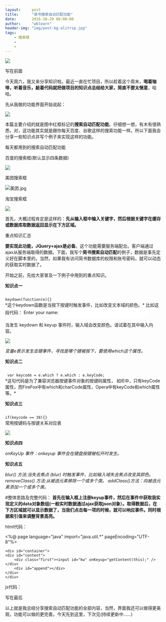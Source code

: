 ```yaml
---
layout:     post
title:      "简书搜索自动匹配功能"
date:       2016-10-29 00:00:00
author:     "wblearn"
header-img: "img/post-bg-alitrip.jpg"
tags:
    - 搜素框
    - 
    - 
---
```


![](http://upload-images.jianshu.io/upload_images/2556999-d5f8ac8600b233a9.gif?imageMogr2/auto-orient/strip)

写在前面

今天周六，我又来分享知识啦。最近一直在忙项目，所以趁着这个周末，**喝着咖啡，听着音乐，敲着代码就把做项目的知识点总结给大家，简直不要太惬意**，哈哈。

先从我做的功能界面开始说起：



![](http://upload-images.jianshu.io/upload_images/2556999-00bbbdcdd7beb103.jpg?imageMogr2/auto-orient/strip%7CimageView2/2/w/1240)

本篇主要介绍的就是图中红框标记的**搜索自动匹配功能**。仔细想一想，有木有很熟悉，对，这功能其实就是跟你每天百度、谷歌这样的搜索功能一样。所以下面我会分享一些知识点并写个例子来实现这样的功能。

每天都用到的搜索自动匹配功能

百度的搜索框(默认显示四条数据)

![](http://upload-images.jianshu.io/upload_images/2556999-b2d81b364dd53c58.jpg?imageMogr2/auto-orient/strip%7CimageView2/2/w/1240)

美团搜索框

![美团.jpg](http://upload-images.jianshu.io/upload_images/2556999-603bde9f9d0a632a.jpg?imageMogr2/auto-orient/strip%7CimageView2/2/w/1240)

淘宝搜索框

![](http://upload-images.jianshu.io/upload_images/2556999-07465fefe6446770.jpg?imageMogr2/auto-orient/strip%7CimageView2/2/w/1240)

首先，大概过程肯定是这样的：**先从输入框中输入关键字，然后根据关键字在缓存或数据库取数据返回显示在下方区域。**

重点知识汇总

**要实现此功能，JQuery+ajax是必备**。这个功能需要服务端配合。客户端通过ajax从服务端取得的数据。下面，我写个**简书搜索自动匹配**的例子，数据是事先定义好在脚本里的，当然，如果我有访问简书数据库的权限和账号密码，就可以动态的获取实时数据了。

开始之前，先给大家普及一下例子中用到的重点知识。

**知识点一**

<code>
keydown(function(e){}
</code>
*这个keydown函数是当按下按键时触发事件，比如改变文本域的颜色。*
比如这段代码：

<html>

<head>
<script type="text/javascript" src="/jquery/jquery.js"></script>
<script type="text/javascript">
$(document).ready(function(){
  $("input").keydown(function(){
    $("input").css("background-color","#FFFFCC");
  });
  $("input").keyup(function(){
    $("input").css("background-color","#D6D6FF");
  });
});
</script>
</head>

<body>
Enter your name: <input type="text" />

<p>当发生 keydown 和 keyup 事件时，输入域会改变颜色。请试着在其中输入内容。</p>

</body>
</html>

![](http://upload-images.jianshu.io/upload_images/2556999-dacb3a94db66e194.gif?imageMogr2/auto-orient/strip)

*变量e表示发生击键事件，寻找是哪个键被按下，要使用which这个属性。*

**知识点二**

<code>
 var keycode = e.which ? e.which : e.keyCode;
</code>
*这句代码是为了兼容浏览器按键事件对象的按键码属性， 如IE中，只有keyCode属性，而FireFox中有which和charCode属性，Opera中有keyCode和which属性等。*

**知识点三**

<code>
if(keycode == 38){}
</code>
常用按键码与按键关系对应表

![](http://upload-images.jianshu.io/upload_images/2556999-27f4800ca42ef14c.png?imageMogr2/auto-orient/strip%7CimageView2/2/w/1240)

**知识点四**

*onKeyUp 事件：onkeyup 事件会在键盘按键被松开时发生。*

**知识点五**

*blur() 方法:当失去焦点 (blur) 时触发事件，比如输入域失去焦点改变其颜色。
removeClass() 方法:从被选元素移除一个或多个类。
addClass()方法：向被选元素添加一个或多个类。*

#整体思路及完整代码：
**首先在输入框上注册keyup事件，然后在事件中获取我实现定义的data对象数组(一般实时数据通过ajax获取json对象）。取得数据后，在下方区域就可以显示数据了，当我们点击每一项的时候，就可以响应事件。同时根据索引值来调整背景高亮。**

html代码：

<%@ page language="java" import="java.util.*" pageEncoding="UTF-8"%>

<!DOCTYPE HTML PUBLIC "-//W3C//DTD HTML 4.01 Transitional//EN" "http://www.w3.org/TR/html4/loose.dtd">
<html>
 <head>
  <title>简书自动搜索功能例子</title>
  <meta name="Author" content="wblearn">
  <meta name="Keywords" content="http://www.jianshu.com/users/48599dc7ef1b/latest_articles">
  <meta name="Description" content="简书自动搜索功能例子">
  <meta http-equiv="content-type" content="text/html; charset=UTF-8" />
  <link rel="stylesheet" media="all" href="http://cdn-qn0.jianshu.io/assets/base-00828532d00225531ad20ff45bf311ea.css">
  <link rel="stylesheet" media="all" href="http://cdn-qn0.jianshu.io/assets/reading-note-31f4bce318acdaac0a693701a57737e3.css">
  <link rel="stylesheet" media="all" href="http://cdn-qn0.jianshu.io/assets/base-read-mode-5f4051bc94fc595e8bc00821aae6c3e1.css">
  <script type="text/javascript" src="http://code.jquery.com/jquery-1.8.3.js"></script>
  <script src="http://cdn-qn0.jianshu.io/assets/modernizr-613ea63b5aa2f0e2a1946e9c28c8eedb.js"></script>
  <style type="text/css">
    #container{
        position:absolute;
        left:50%;
        top: 40%;
    }
    #content{
        float:left;
        position:relative;
        right:50%;
    }
    input{
        border:0;
        width:288px;
        height:30px;
        font-size:16px;
        padding:0 5px;
        line-height:30px;
    }
    .item{
        padding:3px 5px;
        cursor:pointer;
    }
    .addbg{
        background:#87A900;
    }
    .first{
        border:solid #87A900 2px;
        width:300px;
    }
    #append{
        border:solid #87A900 2px;
        border-top:0;
        display:none;
    }

img {
    max-width: 100%;
    width: 40px;
    height: 40px;
    vertical-align: middle;
    border: 0;
    -ms-interpolation-mode: bicubic;
}

font{
	margin-left: 20px;
    margin: 10px 0;
    font-family: inherit;
    font-weight: bold;
    line-height: 20px;
    color: inherit;
    text-rendering: optimizelegibility;
}
  </style>
 </head>
 <body>

    <div id="container">
    <div id="content">
        <div class="first"><input id="kw" onKeyup="getContent(this);" /></div>
        <div id="append"></div>
    </div>
    </div>

 </body>
</html>

js代码：



<script type="text/javascript">
var data = [
	"![](http://upload-images.jianshu.io/upload_images/2556999-22446bcad2b99d1b.jpg?imageMogr2/auto-orient/strip%7CimageView2/2/w/1240)"+"  <font>简书IT·互联网专题</font>",
    "![](http://upload-images.jianshu.io/upload_images/2556999-353d731adf3d34b5?imageMogr2/auto-orient/strip%7CimageView2/2/w/1240)"+"  <font>简书IT·互联网主编: 向右奔跑</font>",
    "![](http://upload-images.jianshu.io/upload_images/2556999-8d748c1a7d13141f.jpg?imageMogr2/auto-orient/strip%7CimageView2/2/w/1240)"+"  <font>简书程序员专题</font>",
    "![](http://upload-images.jianshu.io/upload_images/2556999-3c4eb4a2985e9153.JPG?imageMogr2/auto-orient/strip%7CimageView2/2/w/1240)"+"  <font>简书程序员主编: 小彤花园</font>",
    "![](http://upload-images.jianshu.io/upload_images/2556999-2a1db48c8c206301.jpg?imageMogr2/auto-orient/strip%7CimageView2/2/w/1240)"+"  <font>简书连载小说专题</font>",
    "![](http://upload-images.jianshu.io/upload_images/2556999-7dc7674754b2227e?imageMogr2/auto-orient/strip%7CimageView2/2/w/1240)"+"  <font>简书连载小说主编: 一鸣</font>",
    "![](http://upload-images.jianshu.io/upload_images/2556999-b4940e07ef6bbe3f.jpg?imageMogr2/auto-orient/strip%7CimageView2/2/w/1240)"+"  <font>简书诗专题</font>",
    "![](http://upload-images.jianshu.io/upload_images/2556999-f90e0cb9a13c11db.jpeg?imageMogr2/auto-orient/strip%7CimageView2/2/w/1240)"+"  <font>简书诗主编：北海源</font>",
    "![](http://upload-images.jianshu.io/upload_images/2556999-bad95d5bf57a8399.jpg?imageMogr2/auto-orient/strip%7CimageView2/2/w/1240)"+"  <font>简书其他专题</font>",
    "![](http://upload-images.jianshu.io/upload_images/2556999-90cdc692578d6c92?imageMogr2/auto-orient/strip%7CimageView2/2/w/1240)"+"  <font>简书其他主编</font>"
];
$(document).ready(function(){
    $(document).keydown(function(e){
        e = e || window.event;
        var keycode = e.which ? e.which : e.keyCode;
        if(keycode == 38){
            if(jQuery.trim($("#append").html())==""){
                return;
            }
            movePrev();
        }else if(keycode == 40){
            if(jQuery.trim($("#append").html())==""){
                return;
            }
            $("#kw").blur();
            if($(".item").hasClass("addbg")){
                moveNext();
            }else{
                $(".item").removeClass('addbg').eq(0).addClass('addbg');
            }


        }else if(keycode == 13){
            dojob();
        }
    });
    
    var movePrev = function(){
        $("#kw").blur();
        var index = $(".addbg").prevAll().length;
        if(index == 0){
            $(".item").removeClass('addbg').eq($(".item").length-1).addClass('addbg');
        }else{
            $(".item").removeClass('addbg').eq(index-1).addClass('addbg');
        }
    }
       
    var moveNext = function(){
        var index = $(".addbg").prevAll().length;
        if(index == $(".item").length-1){
            $(".item").removeClass('addbg').eq(0).addClass('addbg');
        }else{
            $(".item").removeClass('addbg').eq(index+1).addClass('addbg');
        }
       
    }
       
    var dojob = function(){
        $("#kw").blur();
        var value = $(".addbg").text();
        $("#kw").val(value);
        $("#append").hide().html("");
    }

});
function getContent(obj){
    var kw = jQuery.trim($(obj).val());
    if(kw == ""){
        $("#append").hide().html("");
        return false;
    }
    var html = "";
    for (var i = 0; i < data.length; i++) {
        if (data[i].indexOf(kw) >= 0) {
            html = html + "<div class='item' onmouseenter='getFocus(this)' onClick='getCon(this);'>" + data[i] + "</div>"
        }
    }
    if(html != ""){
        $("#append").show().html(html);
    }else{
        $("#append").hide().html("");
    }
}
function getFocus(obj){
    $(".item").removeClass("addbg");
    $(obj).addClass("addbg");
}
function getCon(obj){
    var value = $(obj).text();
    $("#kw").val(value);
    $("#append").hide().html("");
}
</script>



写在最后

以上就是我总结分享搜索自动匹配功能的全部内容，当然，界面我还可以做得更美观，功能可以做的更完善。今天先到这里，下次见(持续更新中......)